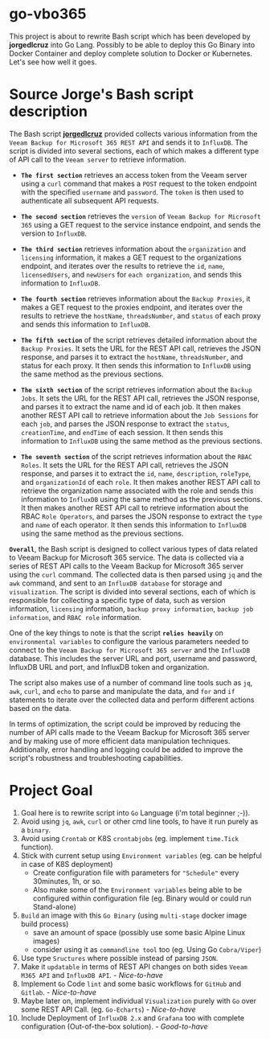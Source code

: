 # go-vbo365
This project is about to rewrite Bash script which has been developed by **jorgedlcruz**  into Go Lang. Possibly to be able to deploy this Go Binary into Docker Container and deploy complete solution to Docker or Kubernetes.  Let's see how well it goes. 

# Source Jorge's Bash script description

The Bash script [**jorgedlcruz**](https://github.com/jorgedlcruz/veeam-backup-for-microsoft365-grafana/blob/e393ddb3c55c7d3568cc5d01ac9d02712a6024f1/veeam_microsoft365.sh) provided collects various information from the `Veeam Backup for Microsoft 365 REST API` and sends it to `InfluxDB`. The script is divided into several sections, each of which makes a different type of API call to the `Veeam server` to retrieve information.

- **`The first section`** retrieves an access token from the Veeam server using a `curl` command that makes a `POST` request to the token endpoint with the specified `username` and `password`. The `token` is then used to authenticate all subsequent API requests.

- **`The second section`** retrieves the `version` of `Veeam Backup for Microsoft 365` using a GET request to the service instance endpoint, and sends the version to `InfluxDB`.

- **`The third section`** retrieves information about the `organization` and `licensing` information, it makes a GET request to the organizations endpoint, and iterates over the results to retrieve the `id`, `name`, `licensedUsers`, and `newUsers` for `each organization`, and sends this information to `InfluxDB`.

- **`The fourth section`** retrieves information about the `Backup Proxies`, it makes a GET request to the proxies endpoint, and iterates over the results to retrieve the `hostName`, `threadsNumber`, and `status` of each proxy and sends this information to `InfluxDB`.

- **`The fifth section`** of the script retrieves detailed information about the `Backup Proxies`. It sets the URL for the REST API call, retrieves the JSON response, and parses it to extract the `hostName`, `threadsNumber`, and status for each proxy. It then sends this information to `InfluxDB` using the same method as the previous sections.

- **`The sixth section`** of the script retrieves information about the `Backup Jobs`. It sets the URL for the REST API call, retrieves the JSON response, and parses it to extract the name and id of each job. It then makes another REST API call to retrieve information about the `Job Sessions` for each `job`, and parses the JSON response to extract the `status`, `creationTime`, and `endTime` of each session. It then sends this information to `InfluxDB` using the same method as the previous sections.

- **`The seventh section`** of the script retrieves information about the `RBAC Roles`. It sets the URL for the REST API call, retrieves the JSON response, and parses it to extract the `id`, `name`, `description`, `roleType`, and `organizationId` of each `role`. It then makes another REST API call to retrieve the organization name associated with the role and sends this information to `InfluxDB` using the same method as the previous sections. It then makes another REST API call to retrieve information about the RBAC `Role Operators`, and parses the JSON response to extract the `type` and `name` of each operator. It then sends this information to `InfluxDB` using the same method as the previous sections.

**`Overall`**, the Bash script is designed to collect various types of data related to Veeam Backup for Microsoft 365 service. The data is collected via a series of REST API calls to the Veeam Backup for Microsoft 365 server using the `curl` command. The collected data is then parsed using `jq` and the `awk` command, and sent to an `InfluxDB database` for storage and `visualization`. The script is divided into several sections, each of which is responsible for collecting a specific type of data, such as version information, `licensing` information, `backup proxy information`, `backup job information`, and `RBAC role` information.

One of the key things to note is that the script **`relies heavily`** on `environmental variables` to configure the various parameters needed to connect to the `Veeam Backup for Microsoft 365 server` and the `InfluxDB` database. This includes the server URL and port, username and password, InfluxDB URL and port, and InfluxDB token and organization.

The script also makes use of a number of command line tools such as `jq`, `awk`, `curl`, and `echo` to parse and manipulate the data, and `for` and `if` statements to iterate over the collected data and perform different actions based on the data.

In terms of optimization, the script could be improved by reducing the number of API calls made to the Veeam Backup for Microsoft 365 server and by making use of more efficient data manipulation techniques. Additionally, error handling and logging could be added to improve the script's robustness and troubleshooting capabilities.

# Project Goal

1. Goal here is to rewrite script into `Go` Language (i'm total beginner ;-)).
2. Avoid using `jq`, `awk`, `curl` or other cmd line tools, to have it run purely as a `binary`.
3. Avoid using `Crontab` or K8S `crontabjobs` (eg. implement `time.Tick` function).
4. Stick with current setup using `Environment variables` (eg. can be helpful in case of K8S deployment)
    - Create configuration file with parameters for `"Schedule"` every 30minutes, 1h, or so. 
    - Also make some of the `Environment variables` being able to be configured within configuration file (eg. Binary would or could run Stand-alone)
5. `Build` an image with this `Go Binary` (using `multi-stage` docker image build process)
    - save an amount of space (possibly use some basic Alpine Linux images)
    - consider using it as `commandline tool` too (eg. Using Go `Cobra/Viper`)
6. Use type `Sructures` where possible instead of parsing `JSON`.
7. Make it `updatable` in terms of REST API changes on both sides `Veeam M365 API` and `InfluxDB API`. - *Nice-to-have*
8. Implement `Go` Code `lint` and some basic workflows for `GitHub` and `Gitlab`. - *Nice-to-have*
9. Maybe later on, implement individual `Visualization` purely with `Go` over some REST API Call. (eg. `Go-Echarts`) - *Nice-to-have*
10. Include Deployment of `InfluxDB 2.x` and `Grafana` too with complete configuration (Out-of-the-box solution).  - *Good-to-have*
